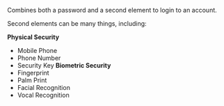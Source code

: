 Combines both a password and a second element to login to an account.

Second elements can be many things, including:

**Physical Security**
- Mobile Phone
- Phone Number
- Security Key
**Biometric Security**
- Fingerprint
- Palm Print
- Facial Recognition
- Vocal Recognition